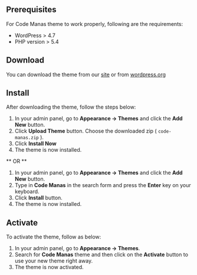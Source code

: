 ## Prerequisites

For Code Manas theme to work properly, following are the requirements:

* WordPress > 4.7
* PHP version > 5.4

## Download

You can download the theme from our [site](http://www.codemanas.com/downloads/code-manas/) or from [wordpress.org](https://wordpress.org/themes/code-manas)

## Install

After downloading the theme, follow the steps below:

1. In your admin panel, go to **Appearance -> Themes** and click the **Add New** button.
4. Click **Upload Theme** button. Choose the downloaded zip ( `code-manas.zip` ).
5. Click **Install Now**
6. The theme is now installed.

** OR **

1. In your admin panel, go to **Appearance -> Themes** and click the **Add New** button.
2. Type in **Code Manas** in the search form and press the **Enter** key on your keyboard.
3. Click **Install** button.
4. The theme is now installed.

## Activate


To activate the theme, follow as below:

1. In your admin panel, go to **Appearance -> Themes**.
2. Search for **Code Manas** theme and then click on the **Activate** button to use your new theme right away.
3. The theme is now activated.

